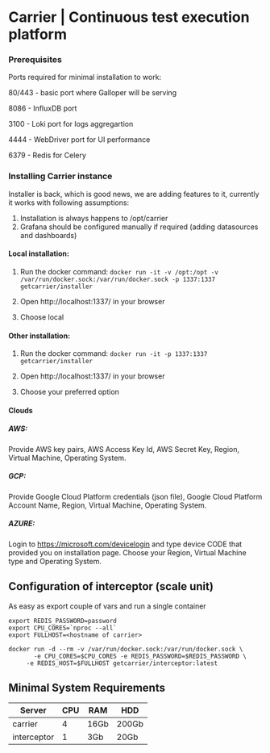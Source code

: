 # Carrier | Continuous test execution platform

### Prerequisites 

Ports required for minimal installation to work:

80/443 - basic port where Galloper will be serving

8086 - InfluxDB port

3100 - Loki port for logs aggregartion

4444 - WebDriver port for UI performance

6379 - Redis for Celery

### Installing Carrier instance
Installer is back, which is good news, we are adding features to it, currently it works with following assumptions:
1. Installation is always happens to /opt/carrier
2. Grafana should be configured manually if required (adding datasources and dashboards)

#### Local installation:

1. Run the docker command: 
`docker run -it -v /opt:/opt -v /var/run/docker.sock:/var/run/docker.sock -p 1337:1337 getcarrier/installer`

2. Open http://localhost:1337/ in your browser

3. Choose local

#### Other installation:

1. Run the docker command: 
`docker run -it -p 1337:1337 getcarrier/installer`

2. Open http://localhost:1337/ in your browser
3. Choose your preferred option

#### Clouds

##### AWS:
Provide AWS key pairs, AWS Access Key Id, AWS Secret Key, Region, Virtual Machine, Operating System.

##### GCP:
Provide Google Cloud Platform credentials (json file), Google Cloud Platform Account Name, Region, Virtual Machine, Operating System.

##### AZURE:
Login to https://microsoft.com/devicelogin and type device CODE that provided you on installation page.
Choose your Region, Virtual Machine type and Operating System.

## Configuration of interceptor (scale unit)

As easy as export couple of vars and run a single container

```
export REDIS_PASSWORD=password
export CPU_CORES=`nproc --all`
export FULLHOST=<hostname of carrier>

docker run -d --rm -v /var/run/docker.sock:/var/run/docker.sock \
	   -e CPU_CORES=$CPU_CORES -e REDIS_PASSWORD=$REDIS_PASSWORD \
     -e REDIS_HOST=$FULLHOST getcarrier/interceptor:latest
```
       
## Minimal System Requirements

Server | CPU | RAM | HDD
------- | ---- | ---- | ----
carrier | 4 | 16Gb | 200Gb
interceptor | 1 | 3Gb | 20Gb
